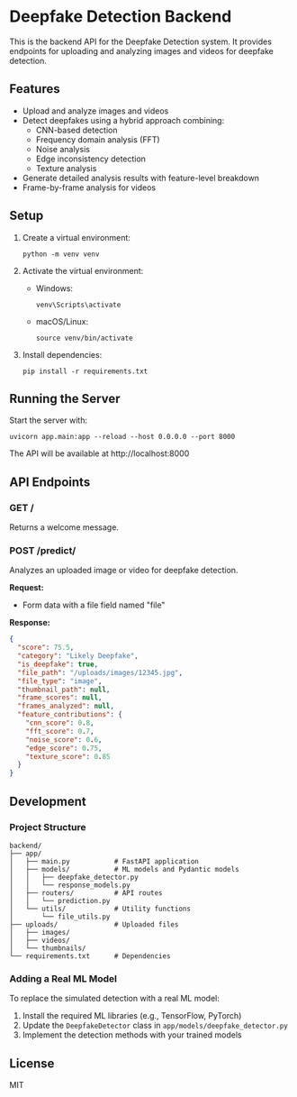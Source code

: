 # Deepfake Detection Backend

This is the backend API for the Deepfake Detection system. It provides endpoints for uploading and analyzing images and videos for deepfake detection.

## Features

- Upload and analyze images and videos
- Detect deepfakes using a hybrid approach combining:
  - CNN-based detection
  - Frequency domain analysis (FFT)
  - Noise analysis
  - Edge inconsistency detection
  - Texture analysis
- Generate detailed analysis results with feature-level breakdown
- Frame-by-frame analysis for videos

## Setup

1. Create a virtual environment:
   ```
   python -m venv venv
   ```

2. Activate the virtual environment:
   - Windows:
     ```
     venv\Scripts\activate
     ```
   - macOS/Linux:
     ```
     source venv/bin/activate
     ```

3. Install dependencies:
   ```
   pip install -r requirements.txt
   ```

## Running the Server

Start the server with:

```
uvicorn app.main:app --reload --host 0.0.0.0 --port 8000
```

The API will be available at http://localhost:8000

## API Endpoints

### GET /

Returns a welcome message.

### POST /predict/

Analyzes an uploaded image or video for deepfake detection.

**Request:**
- Form data with a file field named "file"

**Response:**
```json
{
  "score": 75.5,
  "category": "Likely Deepfake",
  "is_deepfake": true,
  "file_path": "/uploads/images/12345.jpg",
  "file_type": "image",
  "thumbnail_path": null,
  "frame_scores": null,
  "frames_analyzed": null,
  "feature_contributions": {
    "cnn_score": 0.8,
    "fft_score": 0.7,
    "noise_score": 0.6,
    "edge_score": 0.75,
    "texture_score": 0.85
  }
}
```

## Development

### Project Structure

```
backend/
├── app/
│   ├── main.py           # FastAPI application
│   ├── models/           # ML models and Pydantic models
│   │   ├── deepfake_detector.py
│   │   └── response_models.py
│   ├── routers/          # API routes
│   │   └── prediction.py
│   └── utils/            # Utility functions
│       └── file_utils.py
├── uploads/              # Uploaded files
│   ├── images/
│   ├── videos/
│   └── thumbnails/
└── requirements.txt      # Dependencies
```

### Adding a Real ML Model

To replace the simulated detection with a real ML model:

1. Install the required ML libraries (e.g., TensorFlow, PyTorch)
2. Update the `DeepfakeDetector` class in `app/models/deepfake_detector.py`
3. Implement the detection methods with your trained models

## License

MIT 